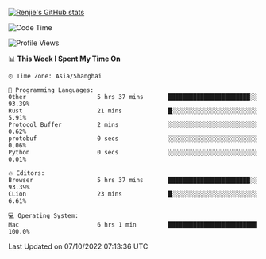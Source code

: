 [![Renjie's GitHub stats](https://github-readme-stats.vercel.app/api?username=liurenjie1024&show_icons=true&theme=chartreuse-dark)](https://github.com/anuraghazra/github-readme-stats)

<!--START_SECTION:waka-->
![Code Time](http://img.shields.io/badge/Code%20Time-222%20hrs%206%20mins-blue)

![Profile Views](http://img.shields.io/badge/Profile%20Views-7-blue)

📊 **This Week I Spent My Time On** 

```text
⌚︎ Time Zone: Asia/Shanghai

💬 Programming Languages: 
Other                    5 hrs 37 mins       ███████████████████████░░   93.39% 
Rust                     21 mins             █░░░░░░░░░░░░░░░░░░░░░░░░   5.91% 
Protocol Buffer          2 mins              ░░░░░░░░░░░░░░░░░░░░░░░░░   0.62% 
protobuf                 0 secs              ░░░░░░░░░░░░░░░░░░░░░░░░░   0.06% 
Python                   0 secs              ░░░░░░░░░░░░░░░░░░░░░░░░░   0.01%

🔥 Editors: 
Browser                  5 hrs 37 mins       ███████████████████████░░   93.39% 
CLion                    23 mins             █░░░░░░░░░░░░░░░░░░░░░░░░   6.61%

💻 Operating System: 
Mac                      6 hrs 1 min         █████████████████████████   100.0%

```


 Last Updated on 07/10/2022 07:13:36 UTC
<!--END_SECTION:waka-->

